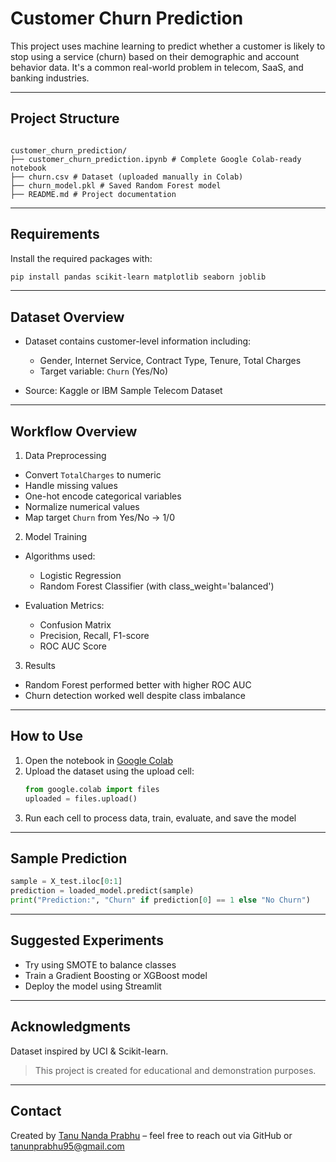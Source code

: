 # Customer Churn Prediction

This project uses machine learning to predict whether a customer is likely to stop using a service (churn) based on their demographic and account behavior data. It's a common real-world problem in telecom, SaaS, and banking industries.

---

## Project Structure

```text

customer_churn_prediction/
├── customer_churn_prediction.ipynb # Complete Google Colab-ready notebook
├── churn.csv # Dataset (uploaded manually in Colab)
├── churn_model.pkl # Saved Random Forest model
├── README.md # Project documentation

```

---

## Requirements

Install the required packages with:

```bash
pip install pandas scikit-learn matplotlib seaborn joblib
```

---

## Dataset Overview

* Dataset contains customer-level information including:

  * Gender, Internet Service, Contract Type, Tenure, Total Charges
  * Target variable: `Churn` (Yes/No)

* Source: Kaggle or IBM Sample Telecom Dataset

---

## Workflow Overview

1. Data Preprocessing
  * Convert `TotalCharges` to numeric
  * Handle missing values
  * One-hot encode categorical variables
  * Normalize numerical values
  * Map target `Churn` from Yes/No → 1/0

2. Model Training
  * Algorithms used:
    * Logistic Regression
    * Random Forest Classifier (with class_weight='balanced')

  * Evaluation Metrics:
    * Confusion Matrix
    * Precision, Recall, F1-score
    * ROC AUC Score
   

3. Results
  * Random Forest performed better with higher ROC AUC
  * Churn detection worked well despite class imbalance

---

## How to Use
1. Open the notebook in [Google Colab](https://colab.research.google.com/)
2. Upload the dataset using the upload cell:
   ```python
   from google.colab import files
   uploaded = files.upload()
   ```
3. Run each cell to process data, train, evaluate, and save the model

---

## Sample Prediction

```python
sample = X_test.iloc[0:1]
prediction = loaded_model.predict(sample)
print("Prediction:", "Churn" if prediction[0] == 1 else "No Churn")
```
---

## Suggested Experiments
* Try using SMOTE to balance classes
* Train a Gradient Boosting or XGBoost model
* Deploy the model using Streamlit

---

## Acknowledgments
Dataset inspired by UCI & Scikit-learn.
> This project is created for educational and demonstration purposes.

---

## Contact
Created by [Tanu Nanda Prabhu](https://github.com/Tanu-N-Prabhu) – feel free to reach out via GitHub or [tanunprabhu95@gmail.com](tanunprabhu95@gmail.com)
